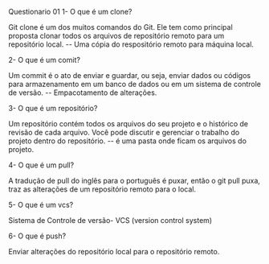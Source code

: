  Questionario 01
1- O que é um clone?

Git clone é um dos muitos comandos do Git. Ele tem como principal proposta clonar todos os arquivos de repositório remoto para um repositório local.
-- Uma  cópia do respositório remoto para máquina local.

2- O que é um comit?

Um commit é o ato de enviar e guardar, ou seja, enviar dados ou códigos para armazenamento em um banco de dados ou em um sistema de controle de versão.
-- Empacotamento de alterações.

3- O que é um repositório?

Um repositório contém todos os arquivos do seu projeto e o histórico de revisão de cada arquivo. Você pode discutir e gerenciar o trabalho do projeto dentro do repositório.
-- é uma pasta onde ficam os arquivos do projeto.

4- O que é um pull?

A tradução de pull do inglês para o português é puxar, então o git pull puxa, traz as alterações de um repositório remoto para o local.


5- O que é um vcs?

Sistema de Controle de versão- VCS (version control system)

6- O que é push?

Enviar alterações do repositório local para o repositório remoto.


